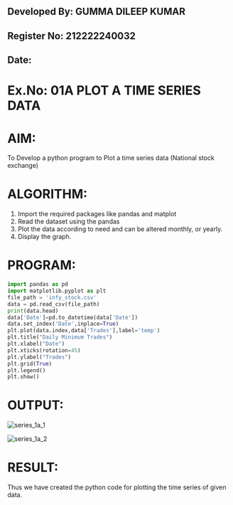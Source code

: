 ## Developed By: GUMMA DILEEP KUMAR
## Register No: 212222240032
##  Date:  

# Ex.No: 01A  PLOT A TIME SERIES DATA

# AIM:
To Develop a python program to Plot a time series data (National stock exchange)


# ALGORITHM:
1. Import the required packages like pandas and matplot
2. Read the dataset using the pandas
3. Plot the data according to need and can be altered monthly, or yearly.
4. Display the graph.


# PROGRAM:
```python
import pandas as pd
import matplotlib.pyplot as plt
file_path = 'infy_stock.csv'
data = pd.read_csv(file_path)
print(data.head)
data['Date']=pd.to_datetime(data['Date'])
data.set_index('Date',inplace=True)
plt.plot(data.index,data['Trades'],label='temp')
plt.title("Daily Minimum Trades")
plt.xlabel("Date")
plt.xticks(rotation=45)
plt.ylabel("Trades")
plt.grid(True)
plt.legend()
plt.show()
```

# OUTPUT:

![series_1a_1](https://github.com/user-attachments/assets/27e0c27e-a007-437a-bcc4-a0feb60cea68)


![series_1a_2](https://github.com/user-attachments/assets/da59e751-736b-442a-a70e-617e62e9f158)








# RESULT:
Thus we have created the python code for plotting the time series of given data.
